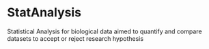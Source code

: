 # StatAnalysis
Statistical Analysis for biological data aimed to quantify and compare datasets to accept or reject research hypothesis

